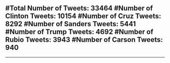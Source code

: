 #Total Number of Tweets: 33464 
#Number of Clinton Tweets: 10154
#Number of Cruz Tweets: 8292
#Number of Sanders Tweets: 5441
#Number of Trump Tweets: 4692
#Number of Rubio Tweets: 3943
#Number of Carson Tweets: 940
---
---
